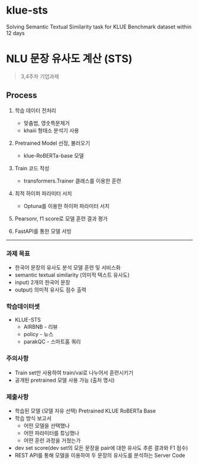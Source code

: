 # klue-sts
Solving Semantic Textual Similarity task for KLUE Benchmark dataset within 12 days

# NLU 문장 유사도 계산 (STS)

> 3,4주차 기업과제

## Process
1. 학습 데이터 전처리 
    
    - 맞춤법, 영숫특문제거
    - khaiii 형태소 분석기 사용
2. Pretrained Model 선정, 불러오기
    - klue-RoBERTa-base 모델
3. Train 코드 작성
    - transformers.Trainer 클래스를 이용한 훈련
4. 최적 하이퍼 파라미터 서치
    - Optuna를 이용한 하이퍼 파라미터 서치
5. Pearsonr, f1 score로 모델 훈련 결과 평가
6. FastAPI를 통한 모델 서빙

---

### 과제 목표

- 한국어 문장의 유사도 분석 모델 훈련 및 서비스화
- semantic textual similarity (의미적 텍스트 유사도)
- input) 2개의 한국어 문장
- output) 의미적 유사도 점수 출력

### 학습데이터셋

- KLUE-STS
    - AIRBNB - 리뷰
    - policy - 뉴스
    - parakQC - 스마트홈 쿼리

### 주의사항

- Train set만 사용하여 train/val로 나누어서 훈련시키기
- 공개된 pretrained 모델 사용 가능 (출처 명시)

### 제출사항

- 학습된 모델 (모델 자유 선택)
    Pretrained KLUE RoBERTa Base
- 학습 방식 보고서
    - 어떤 모델을 선택했나
    - 어떤 파라미터를 튜닝했나
    - 어떤 훈련 과정을 거쳤는가
- dev set score(dev set의 모든 문장을 pair에 대한 유사도 추론 결과와 F1 점수)
- REST API를 통해 모델을 이용하여 두 문장의 유사도를 분석하는 Server Code

